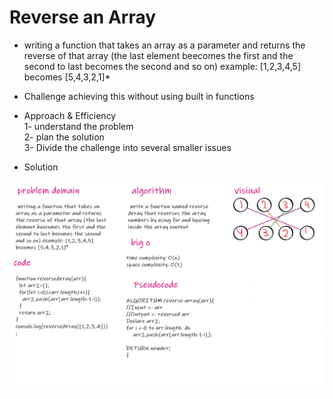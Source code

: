# Reverse an Array
* writing a function that takes an array as a parameter and returns the reverse of that array (the last element beecomes the first and the second to last becomes the second and so on) example: [1,2,3,4,5] becomes [5,4,3,2,1]* 

* Challenge
achieving this without using built in functions

* Approach & Efficiency </br>
1- understand the problem</br>
2- plan the solution</br>
3- Divide the challenge into several smaller issues


* Solution

![solution](../image/wite.png)


